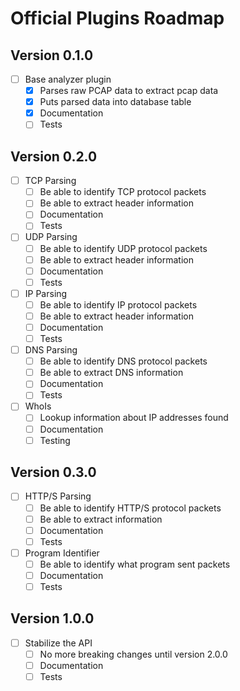 # Official Plugins Roadmap

## Version 0.1.0
 - [ ] Base analyzer plugin
   - [x] Parses raw PCAP data to extract pcap data
   - [x] Puts parsed data into database table
   - [x] Documentation
   - [ ] Tests

## Version 0.2.0
- [ ] TCP Parsing
  - [ ] Be able to identify TCP protocol packets
  - [ ] Be able to extract header information
  - [ ] Documentation
  - [ ] Tests
- [ ] UDP Parsing
  - [ ] Be able to identify UDP protocol packets
  - [ ] Be able to extract header information
  - [ ] Documentation
  - [ ] Tests
- [ ] IP Parsing
  - [ ] Be able to identify IP protocol packets
  - [ ] Be able to extract header information
  - [ ] Documentation
  - [ ] Tests
- [ ] DNS Parsing
  - [ ] Be able to identify DNS protocol packets
  - [ ] Be able to extract DNS information
  - [ ] Documentation
  - [ ] Tests
- [ ] WhoIs
  - [ ] Lookup information about IP addresses found
  - [ ] Documentation
  - [ ] Testing

## Version 0.3.0
- [ ] HTTP/S Parsing
  - [ ] Be able to identify HTTP/S protocol packets
  - [ ] Be able to extract information
  - [ ] Documentation
  - [ ] Tests
- [ ] Program Identifier
  - [ ] Be able to identify what program sent packets
  - [ ] Documentation
  - [ ] Tests

## Version 1.0.0
 - [ ] Stabilize the API
   - [ ] No more breaking changes until version 2.0.0
   - [ ] Documentation
   - [ ] Tests